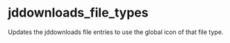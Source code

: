 # jddownloads_file_types
Updates the jddownloads file entries to use the global icon of that file type.
